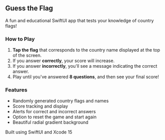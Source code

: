 ## Guess the Flag

A fun and educational SwiftUI app that tests your knowledge of country flags!

### How to Play

1. **Tap the flag** that corresponds to the country name displayed at the top of the screen.
2. If you answer **correctly**, your score will increase.
3. If you answer **incorrectly**, you'll see a message indicating the correct answer.
4. Play until you've answered **8 questions**, and then see your final score!

### Features

- Randomly generated country flags and names
- Score tracking and display
- Alerts for correct and incorrect answers
- Option to reset the game and start again
- Beautiful radial gradient background

Built using SwiftUI and Xcode 15

